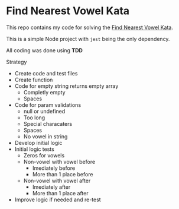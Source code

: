 # Find Nearest Vowel Kata

This repo contains my code for solving the [Find Nearest Vowel Kata](https://www.codewars.com/kata/6158805b7b10b80007ce2c72).

This is a simple Node project with `jest` being the only dependency.

All coding was done using **TDD**

Strategy
- Create code and test files
- Create function
- Code for empty string returns empty array
  - Completly empty
  - Spaces
- Code for param validations
  - null or undefined
  - Too long
  - Special characaters
  - Spaces
  - No vowel in string
- Develop initial logic
- Initial logic tests
  - Zeros for vowels
  - Non-vowel with vowel before
    - Imediately before
    - More than 1 place before
  - Non-vowel with vowel after
    - Imediately after
    - More than 1 place after
- Improve logic if needed and re-test


